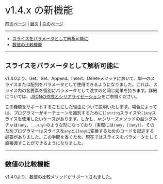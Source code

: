<font size=6>v1.4.x の新機能</font>

[前のページ](./13_beta.md) | [目次](./README.md) | [次のページ](./15_1_13_new_feature.md)

---

- [スライスをパラメータとして解析可能に](#スライスをパラメータとして解析可能に)
- [数値の比較機能](#数値の比較機能)

---

## スライスをパラメータとして解析可能に

v1.4.0より、Get、Set、Append、Insert、Deleteメソッドにおいて、単一のスライスまたは配列をパラメータとして使用できるようになりました。これは、スライス内の各要素を個別にパラメータとして渡すのと同じ効果を持ちます。詳細については、[JSONの作成とシリアライゼーション](./03_set.md)をご参照ください。

この機能をサポートすることにした理由について説明いたします。場合によっては、プログラマーがキーチェーンを識別するために`[]string`スライスや`[]any`スライスを使用したいケースがあります。しかし、`At`シリーズメソッドの型シグネチャは`(any, ...any)`のような形になっており（実際には`(any, []any)`）、そのためプログラマーはスライスを`any`と`[]any`に変換するためのコードを記述する必要がありました。この手間を省くため、現在ではスライスをパラメータとして直接渡すことができるようになりました。

---

## 数値の比較機能

v1.4.0より、数値の比較メソッドがサポートされました。


